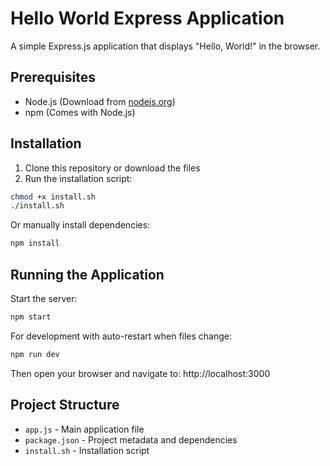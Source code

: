 # Hello World Express Application

A simple Express.js application that displays "Hello, World!" in the browser.

## Prerequisites

- Node.js (Download from [nodejs.org](https://nodejs.org/))
- npm (Comes with Node.js)

## Installation

1. Clone this repository or download the files
2. Run the installation script:

```bash
chmod +x install.sh
./install.sh
```

Or manually install dependencies:

```bash
npm install
```

## Running the Application

Start the server:

```bash
npm start
```

For development with auto-restart when files change:

```bash
npm run dev
```

Then open your browser and navigate to:
http://localhost:3000

## Project Structure

- `app.js` - Main application file
- `package.json` - Project metadata and dependencies
- `install.sh` - Installation script
